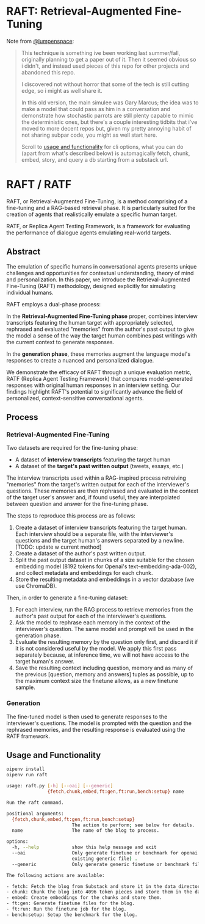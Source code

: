 # RAFT: Retrieval-Augmented Fine-Tuning

Note from [@lumpenspace](http://x.com/lumpenspace):

> This technique is something ive been working last summer/fall, originally planning to get a paper out of it. Then it seemed obvious so i didn't, and instead used
> pieces of this repo for other projects and abandoned this repo.
>
> I discovered not without horror that some of the tech is still cutting edge, so i might as well share it.
>
> In this old version, the main simulee was Gary Marcus; the idea was to make a model that could pass as him in a conversation and demonstrate how stochastic
> parrots are still plenty capable to mimic the deterministic ones, but there's a couple interesting tidbits that i've moved to more decent repos but, given my 
> pretty annoying habit of not sharing subpar code, you might as well start here.
>
> Scroll to [usage and functionality](#usage-and-functionality) for cli options, what you can do (apart from what's described below) is automagically fetch, chunk, embed, story, and query a db starting from a substack url.


# RAFT / RATF

RAFT, or Retrieval-Augmented Fine-Tuning, is a method comprising of a fine-tuning and a RAG-based retrieval phase. It is particularly suited for the creation of agents that realistically emulate a specific human target.

RATF, or Replica Agent Testing Framework, is a framework for evaluating the performance of dialogue agents emulating real-world targets.

## Abstract

The emulation of specific humans in conversational agents presents unique challenges and opportunities for contextual understanding, theory of mind and personalization. In this paper, we introduce the Retrieval-Augmented Fine-Tuning (RAFT) methodology, designed explicitly for simulating individual humans.

RAFT employs a dual-phase process:

In the **Retrieval-Augmented Fine-Tuning phase** proper, combines interview transcripts featuring the human target with appropriately selected, rephrased and evaluated "memories" from the author's past output to give the model a sense of the way the target human combines past writings with the current context to generate responses.

In the **generation phase**, these memories augment the language model's responses to create a nuanced and personalized dialogue.

We demonstrate the efficacy of RAFT through a unique evaluation metric, RATF (Replica Agent Testing Framework) that compares model-generated responses with original human responses in an interview setting. Our findings highlight RAFT's potential to significantly advance the field of personalized, context-sensitive conversational agents.

## Process

### Retrieval-Augmented Fine-Tuning

Two datasets are required for the fine-tuning phase:

- A dataset of **interview transcripts** featuring the target human
- A dataset of the **target's past written output** (tweets, essays, etc.)

The interview transcripts used within a RAG-inspired process retreiving "memories" from the target's written output for each of the interviewer's questions. These memories are then rephrased and evaluated in the context of the target user's answer and, if found useful, they are interpolated between question and answer for the fine-tuning phase.

The steps to reproduce this process are as follows:

1. Create a dataset of interview transcripts featuring the target human. Each interview should be a separate file, with the interviewer's questions and the target human's answers separated by a newline. [TODO: update w current method]
2. Create a dataset of the author's past written output.
3. Split the past output dataset in chunks of a size suitable for the chosen embedding model (8192 tokens for Openai's text-embedding-ada-002), and collect metadata and embeddings for each chunk.
4. Store the resulting metadata and embeddings in a vector database (we use ChromaDB).

Then, in order to generate a fine-tuning dataset:

1. For each interview, run the RAG process to retrieve memories from the author's past output for each of the interviewer's questions.
2. Ask the model to rephrase each memory in the context of the interviewer's question. The same model and prompt will be used in the generation phase.
3. Evaluate the resulting memory by the question only first, and discard it if it is not considered useful by the model. We apply this first pass separately because, at inference time, we will not have access to the target human's answer.
4. Save the resulting context including question, memory and as many of the previous [question, memory and answers] tuples as possible, up to the maximum context size the finetune allows, as a new finetune sample.


### Generation

The fine-tuned model is then used to generate responses to the interviewer's questions. The model is prompted with the question and the rephrased memories, and the resulting response is evaluated using the RATF framework.


## Usage and Functionality

```bash
oipenv install
oipenv run raft
```

```bash
usage: raft.py [-h] [--oai] [--generic]
               {fetch,chunk,embed,ft:gen,ft:run,bench:setup} name

Run the raft command.

positional arguments:
  {fetch,chunk,embed,ft:gen,ft:run,bench:setup}
                        The action to perform; see below for details.
  name                  The name of the blog to process.

options:
  -h, --help            show this help message and exit
  --oai                 Only generate finetune or benchmark for openai (from
                        existing generic file) .
  --generic             Only generate generic finetune or benchmark file.

The following actions are available:

- fetch: Fetch the blog from Substack and store it in the data directory.
- chunk: Chunk the blog into 4096 token pieces and store them in the data directory.
- embed: Create embeddings for the chunks and store them.
- ft:gen: Generate finetune files for the blog.
- ft:run: Run the finetune job for the blog.
- bench:setup: Setup the benchmark for the blog.
```